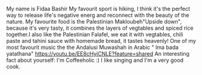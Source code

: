 My name is Fidaa Bashir
My favourit sport is hiking, I think it's the perfect way to release life's negative energ and reconnect with the beauty of the nature.
My favourite food is the Palestinian Makloubeh"Upside down", because it's very tasty, it combines the layers of vegtables and spiced rice together.I also like the Palestinian Falafel, we eat it with vegtables, chili paste and tahini sauce with homemade bread, it tastes heavenly!
One of my most favourit music the the Andalusi Muwashah in Arabic " lma bada yatathana" https://youtu.be/EE8cHyjCNLE?feature=shared
An interesting fact about yourself: I'm Coffeeholic :) I like singing and I'm a very good cook.